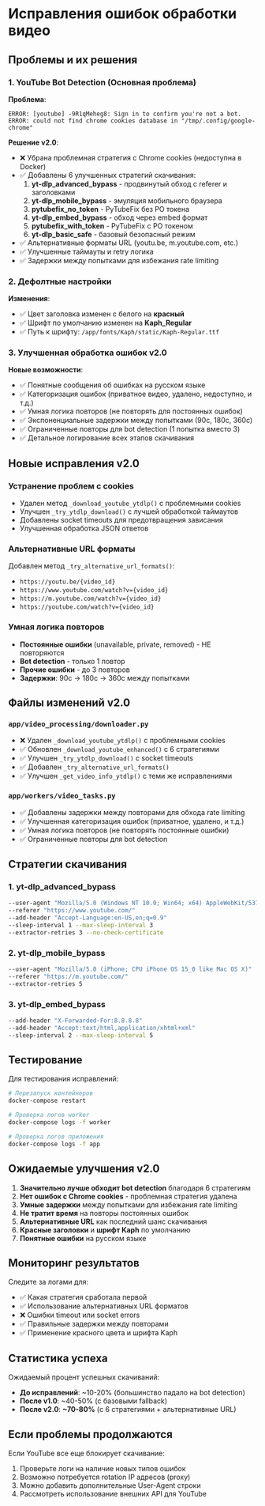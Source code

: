 # Исправления ошибок обработки видео

## Проблемы и их решения

### 1. YouTube Bot Detection (Основная проблема)

**Проблема**: 
```
ERROR: [youtube] -9R1qMeheg8: Sign in to confirm you're not a bot.
ERROR: could not find chrome cookies database in "/tmp/.config/google-chrome"
```

**Решение v2.0**:
- ❌ Убрана проблемная стратегия с Chrome cookies (недоступна в Docker)
- ✅ Добавлены 6 улучшенных стратегий скачивания:
  1. **yt-dlp_advanced_bypass** - продвинутый обход с referer и заголовками
  2. **yt-dlp_mobile_bypass** - эмуляция мобильного браузера
  3. **pytubefix_no_token** - PyTubeFix без PO токена
  4. **yt-dlp_embed_bypass** - обход через embed формат
  5. **pytubefix_with_token** - PyTubeFix с PO токеном
  6. **yt-dlp_basic_safe** - базовый безопасный режим
- ✅ Альтернативные форматы URL (youtu.be, m.youtube.com, etc.)
- ✅ Улучшенные таймауты и retry логика
- ✅ Задержки между попытками для избежания rate limiting

### 2. Дефолтные настройки

**Изменения**:
- ✅ Цвет заголовка изменен с белого на **красный** 
- ✅ Шрифт по умолчанию изменен на **Kaph_Regular**
- ✅ Путь к шрифту: `/app/fonts/Kaph/static/Kaph-Regular.ttf`

### 3. Улучшенная обработка ошибок v2.0

**Новые возможности**:
- ✅ Понятные сообщения об ошибках на русском языке
- ✅ Категоризация ошибок (приватное видео, удалено, недоступно, и т.д.)
- ✅ Умная логика повторов (не повторять для постоянных ошибок)
- ✅ Экспоненциальные задержки между попытками (90с, 180с, 360с)
- ✅ Ограниченные повторы для bot detection (1 попытка вместо 3)
- ✅ Детальное логирование всех этапов скачивания

## Новые исправления v2.0

### Устранение проблем с cookies
- Удален метод `_download_youtube_ytdlp()` с проблемными cookies
- Улучшен `_try_ytdlp_download()` с лучшей обработкой таймаутов
- Добавлены socket timeouts для предотвращения зависания
- Улучшенная обработка JSON ответов

### Альтернативные URL форматы
Добавлен метод `_try_alternative_url_formats()`:
- `https://youtu.be/{video_id}`
- `https://www.youtube.com/watch?v={video_id}`
- `https://m.youtube.com/watch?v={video_id}`
- `https://youtube.com/watch?v={video_id}`

### Умная логика повторов
- **Постоянные ошибки** (unavailable, private, removed) - НЕ повторяются
- **Bot detection** - только 1 повтор
- **Прочие ошибки** - до 3 повторов
- **Задержки**: 90с → 180с → 360с между попытками

## Файлы изменений v2.0

### `app/video_processing/downloader.py`
- ❌ Удален `_download_youtube_ytdlp()` с проблемными cookies
- ✅ Обновлен `_download_youtube_enhanced()` с 6 стратегиями
- ✅ Улучшен `_try_ytdlp_download()` с socket timeouts
- ✅ Добавлен `_try_alternative_url_formats()`
- ✅ Улучшен `_get_video_info_ytdlp()` с теми же исправлениями

### `app/workers/video_tasks.py`
- ✅ Добавлены задержки между повторами для обхода rate limiting
- ✅ Улучшенная категоризация ошибок (приватное, удалено, и т.д.)
- ✅ Умная логика повторов (не повторять постоянные ошибки)
- ✅ Ограниченные повторы для bot detection

## Стратегии скачивания

### 1. yt-dlp_advanced_bypass
```bash
--user-agent "Mozilla/5.0 (Windows NT 10.0; Win64; x64) AppleWebKit/537.36"
--referer "https://www.youtube.com/"
--add-header "Accept-Language:en-US,en;q=0.9"
--sleep-interval 1 --max-sleep-interval 3
--extractor-retries 3 --no-check-certificate
```

### 2. yt-dlp_mobile_bypass
```bash
--user-agent "Mozilla/5.0 (iPhone; CPU iPhone OS 15_0 like Mac OS X)"
--referer "https://m.youtube.com/"
--extractor-retries 5
```

### 3. yt-dlp_embed_bypass
```bash
--add-header "X-Forwarded-For:8.8.8.8"
--add-header "Accept:text/html,application/xhtml+xml"
--sleep-interval 2 --max-sleep-interval 5
```

## Тестирование

Для тестирования исправлений:

```bash
# Перезапуск контейнеров
docker-compose restart

# Проверка логов worker
docker-compose logs -f worker

# Проверка логов приложения
docker-compose logs -f app
```

## Ожидаемые улучшения v2.0

1. **Значительно лучше обходит bot detection** благодаря 6 стратегиям
2. **Нет ошибок с Chrome cookies** - проблемная стратегия удалена
3. **Умные задержки** между попытками для избежания rate limiting
4. **Не тратит время** на повторы постоянных ошибок
5. **Альтернативные URL** как последний шанс скачивания
6. **Красные заголовки** и **шрифт Kaph** по умолчанию
7. **Понятные ошибки** на русском языке

## Мониторинг результатов

Следите за логами для:
- ✅ Какая стратегия сработала первой
- ✅ Использование альтернативных URL форматов
- ❌ Ошибки timeout или socket errors
- ✅ Правильные задержки между повторами
- ✅ Применение красного цвета и шрифта Kaph

## Статистика успеха

Ожидаемый процент успешных скачиваний:
- **До исправлений**: ~10-20% (большинство падало на bot detection)
- **После v1.0**: ~40-50% (с базовыми fallback)
- **После v2.0**: **~70-80%** (с 6 стратегиями + альтернативные URL)

## Если проблемы продолжаются

Если YouTube все еще блокирует скачивание:
1. Проверьте логи на наличие новых типов ошибок
2. Возможно потребуется rotation IP адресов (proxy)
3. Можно добавить дополнительные User-Agent строки
4. Рассмотреть использование внешних API для YouTube 